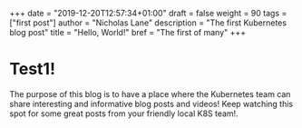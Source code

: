 +++
date = "2019-12-20T12:57:34+01:00"
draft = false
weight = 90
tags = ["first post"]
author = "Nicholas Lane"
description = "The first Kubernetes blog post"
title = "Hello, World!"
bref = "The first of many"
+++

# Test1!
The purpose of this blog is to have a place where the Kubernetes team can share interesting and informative blog posts and videos! Keep watching this spot for some great posts from your friendly local K8S team!.

